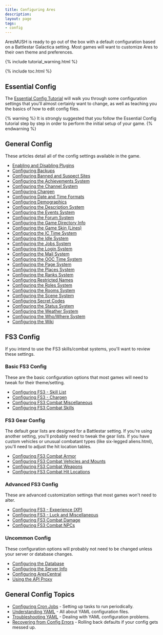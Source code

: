 ```yaml
---
title: Configuring Ares
description: 
layout: page
tags:
- config
---
```


AresMUSH is ready to go out of the box with a default configuration based on a Battlestar Galactica setting.  Most games will want to customize Ares to their own theme and preferences.

{% include tutorial_warning.html %}

{% include toc.html %}

## Essential Config

The [Essential Config Tutorial](/tutorials/config/config-basics) will walk you through some configuration settings that you'll almost certainly want to change, as well as teaching you the basics of how to edit config files.

{% warning %}
It is strongly suggested that you follow the Essential Config tutorial step by step in order to perform the initial setup of your game.
{% endwarning %}

## General Config

These articles detail all of the config settings available in the game.

* [Enabling and Disabling Plugins](/tutorials/config/plugins.html)
* [Configuring Backups](/tutorials/manage/backups.html)
* [Configuring Banned and Suspect Sites](/tutorials/config/sites.html)
* [Configuring the Achievements System](/tutorials/config/achievements.html)
* [Configuring the Channel System](/tutorials/config/channels.html)
* [Configuring Chargen](/tutorials/config/chargen.html)
* [Configuring Date and Time Formats](/tutorials/config/datetime.html)
* [Configuring Demographics](/tutorials/config/demographics.html)
* [Configuring the Description System](/tutorials/config/describe.html)
* [Configuring the Events System](/tutorials/config/events.html)
* [Configuring the Forum System](/tutorials/config/forum.html)
* [Configuring the Game Directory Info](/tutorials/config/game.html)
* [Configuring the Game Skin (Lines)](/tutorials/config/skin.html)
* [Configuring the IC Time System](/tutorials/config/ictime.html)
* [Configuring the Idle System](/tutorials/config/idle.html)
* [Configuring the Jobs System](/tutorials/config/jobs.html)
* [Configuring the Login System](/tutorials/config/login.html)
* [Configuring the Mail System](/tutorials/config/mail.html)
* [Configuring the OOC Time System](/tutorials/config/ooctime.html)
* [Configuring the Page System](/tutorials/config/page.html)
* [Configuring the Places System](/tutorials/config/places.html)
* [Configuring the Ranks System](/tutorials/config/ranks.html)
* [Configuring Restricted Names](/tutorials/config/names.html)
* [Configuring the Roles System](/tutorials/config/roles.html)
* [Configuring the Rooms System](/tutorials/config/rooms.html)
* [Configuring the Scene System](/tutorials/config/scenes.html)
* [Configuring Secret Codes](/tutorials/config/secrets.html)
* [Configuring the Status System](/tutorials/config/status.html)
* [Configuring the Weather System](/tutorials/config/weather.html)
* [Configuring the Who/Where System](/tutorials/config/who.html)
* [Configuring the Wiki](/tutorials/config/wiki.html)

## FS3 Config

If you intend to use the FS3 skills/combat systems, you'll want to review these settings.

### Basic FS3 Config

These are the basic configuration options that most games will need to tweak for their theme/setting.

* [Configuring FS3 - Skill List](/tutorials/config/fs3skills_skills.html)
* [Configuring FS3 - Chargen](/tutorials/config/fs3skills_chargen.html)
* [Configuring FS3 Combat Miscellaneous](/tutorials/config/fs3combat_misc.html)
* [Configuring FS3 Combat Skills](/tutorials/config/fs3combat_skills.html)

### FS3 Gear Config

The default gear lists are designed for a Battlestar setting.  If you're using another setting, you'll probably need to tweak the gear lists.  If you have custom vehicles or unusual combatant types (like six-legged aliens.html), you'll need to adjust the hit location tables.

* [Configuring FS3 Combat Armor](/tutorials/config/fs3combat_armor.html)
* [Configuring FS3 Combat Vehicles and Mounts](/tutorials/config/fs3combat_vehicles.html)
* [Configuring FS3 Combat Weapons](/tutorials/config/fs3combat_weapons.html)
* [Configuring FS3 Combat Hit Locations](/tutorials/config/fs3combat_hitloc.html)

### Advanced FS3 Config

These are advanced customization settings that most games won't need to alter.

* [Configuring FS3 - Experience (XP)](/tutorials/config/fs3skills_xp.html)
* [Configuring FS3 - Luck and Miscellaneous](/tutorials/config/fs3skills_misc.html)
* [Configuring FS3 Combat Damage](/tutorials/config/fs3combat_damage.html)
* [Configuring FS3 Combat NPCs](/tutorials/config/fs3combat_npcs.html)

### Uncommon Config

These configuration options will probably not need to be changed unless your server or database changes.

* [Configuring the Database](/tutorials/config/database.html)
* [Configuring the Server Info](/tutorials/config/server.html)
* [Configuring AresCentral](/tutorials/config/arescentral.html)
* [Using the API Proxy](/tutorials/config/api-proxy.html)

## General Config Topics

* [Configuring Cron Jobs](/tutorials/code/cron.html) - Setting up tasks to run periodically.
* [Understanding YAML](/tutorials/code/yaml.html) - All about YAML configuration files.
* [Troubleshooting YAML](/tutorials/code/troubleshooting-yaml.html) - Dealing with YAML configuration problems.
* [Recovering from Config Errors](/tutorials/config/config-errors.html) - Rolling back defaults if your config gets messed up.

